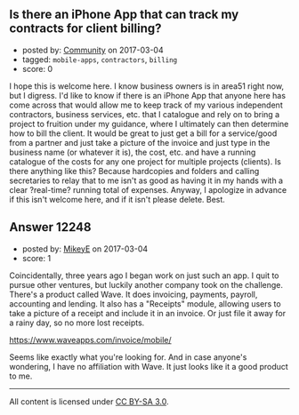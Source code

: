 ## Is there an iPhone App that can track my contracts for client billing?

- posted by: [Community](https://stackexchange.com/users/-1/community) on 2017-03-04
- tagged: `mobile-apps`, `contractors`, `billing`
- score: 0

I hope this is welcome here. I know business owners is in area51 right now, but I digress. I'd like to know if there is an iPhone App that anyone here has come across that would allow me to keep track of my various independent contractors, business services, etc. that I catalogue and rely on to bring a project to fruition under my guidance, where I ultimately can then determine how to bill the client. It would be great to just get a bill for a service/good from a partner and just take a picture of the invoice and just type in the business name (or whatever it is), the cost, etc. and have a running catalogue of the costs for any one project for multiple projects (clients). Is there anything like this? Because hardcopies and folders and calling secretaries to relay that to me isn't as good as having it in my hands with a clear ?real-time? running total of expenses. Anyway, I apologize in advance if this isn't welcome here, and if it isn't please delete. Best.


## Answer 12248

- posted by: [MikeyE](https://stackexchange.com/users/1771279/mikeye) on 2017-03-04
- score: 1

Coincidentally, three years ago I began work on just such an app. I quit to pursue other ventures, but luckily another company took on the challenge.  There's a product called Wave. It does invoicing, payments, payroll, accounting and lending.  It also has a "Receipts" module, allowing users to take a picture of a receipt and include it in an invoice. Or just file it away for a rainy day, so no more lost receipts.

https://www.waveapps.com/invoice/mobile/

Seems like exactly what you're looking for.  And in case anyone's wondering, I have no affiliation with Wave. It just looks like it a good product to me.



---

All content is licensed under [CC BY-SA 3.0](https://creativecommons.org/licenses/by-sa/3.0/).
